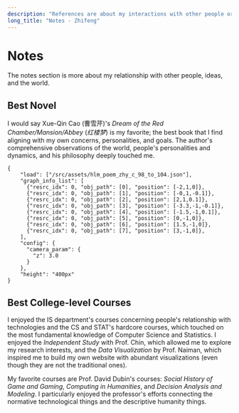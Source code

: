 ```yaml
---
description: "References are about my interactions with other people or objects."
long_title: "Notes - Zhifeng"
---
```


# Notes

The notes section is more about my relationship with other people, ideas, and the world.

## Best Novel

I would say Xue-Qin Cao (曹雪芹)'s _Dream of the Red Chamber/Mansion/Abbey_ (_红楼梦_) is my favorite; the best book that I find aligning with my own concerns, personalities, and goals. The author's comprehensive observations of the world, people's personalities and dynamics, and his philosophy deeply touched me.

```json#graph_group
{
    "load": ["/src/assets/hlm_poem_zhy_c_98_to_104.json"],
    "graph_info_list": [
      {"resrc_idx": 0, "obj_path": [0], "position": [-2,1,0]},
      {"resrc_idx": 0, "obj_path": [1], "position": [-0,1,-0.1]},
      {"resrc_idx": 0, "obj_path": [2], "position": [2,1,0.1]},
      {"resrc_idx": 0, "obj_path": [3], "position": [-3.3,-1,-0.1]},
      {"resrc_idx": 0, "obj_path": [4], "position": [-1.5,-1,0.1]},
      {"resrc_idx": 0, "obj_path": [5], "position": [0,-1,0]},
      {"resrc_idx": 0, "obj_path": [6], "position": [1.5,-1,0]},
      {"resrc_idx": 0, "obj_path": [7], "position": [3,-1,0]},
    ],
    "config": {
      "camera_param": {
        "z": 3.0
      }
    },
    "height": "400px"
}
```

## Best College-level Courses

I enjoyed the IS department's courses concerning people's relationship with technologies and the CS and STAT's hardcore courses, which touched on the most fundamental knowledge of Computer Science and Statistics. I enjoyed the _Independent Study_ with Prof. Chin, which allowed me to explore my research interests, and the _Data Visualization_ by Prof. Naiman, which inspired me to build my own website with abundant visualizations (even though they are not the traditional ones).

My favorite courses are Prof. David Dubin's courses: _Social History of Game and Gaming_, _Computing in Humanities_, and _Decision Analysis and Modeling_. I particularly enjoyed the professor's efforts connecting the normative technological things and the descriptive humanity things.
